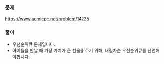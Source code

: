 ### 문제
https://www.acmicpc.net/problem/14235

### 풀이

- 우선순위큐 문제입니다.
- 아이들을 만날 때 가장 가치가 큰 선물을 주기 위해, 내림차순 우선순위큐를 선언해야합니다.